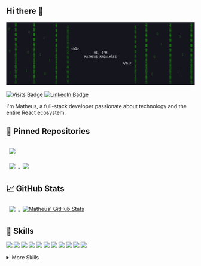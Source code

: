 ## Hi there 👋

[![Matheus' GitHub Banner](./assets/capaGithub.png)](https://matheusdev.herokuapp.com/)

[![Visits Badge](https://badges.pufler.dev/visits/Magal97/Magal97)](https://matheusdev.herokuapp.com/)
[![LinkedIn Badge](https://img.shields.io/badge/LinkedIn-Profile-informational?style=flat&logo=linkedin&logoColor=white&color=0D76A8)](https://www.linkedin.com/in/matheus-magalh%C3%A3es-araujo/)


I'm Matheus, a full-stack developer passionate about technology and the entire React ecosystem.

## 📌 Pinned Repositories

<a href="https://github.com/Magal97/gostack-template-typeorm-upload">
  <img align="center" style="margin:1rem 0.5rem" src="https://github-readme-stats.vercel.app/api/pin/?username=Magal97&repo=gostack-template-typeorm-upload&title_color=ffffff&text_color=c9cacc&icon_color=4AB197&bg_color=1A2B34" />
</a>

<br>

<a href="https://github.com/Magal97/GoBarber">
  <img align="center" style="margin:0.5rem" src="https://github-readme-stats.vercel.app/api/pin/?username=Magal97&repo=GoBarber&title_color=ffffff&text_color=c9cacc&icon_color=4AB197&bg_color=1A2B34" />
</a>

<a href="https://github.com/Magal97/gostack-desafio-react-native-delivery">
  <img align="center" style="margin:0.5rem" src="https://github-readme-stats.vercel.app/api/pin/?username=Magal97&repo=gostack-desafio-react-native-delivery&title_color=ffffff&text_color=c9cacc&icon_color=4AB197&bg_color=1A2B34" />
</a>

## 📈 GitHub Stats

<a href="https://github.com/Magal97">
  <img align="center" style="margin:0.5rem" src="https://github-readme-stats.vercel.app/api/top-langs/?username=Magal97&hide=html,css&title_color=ffffff&text_color=c9cacc&icon_color=4AB197&bg_color=1A2B34" />
</a>

<a href="https://github.com/Magal97">
  <img align="center" style="margin:0.5rem" src="https://github-readme-stats.vercel.app/api?username=Magal97&show_icons=true&line_height=27&count_private=true&title_color=ffffff&text_color=c9cacc&icon_color=4AB097&bg_color=1A2B34" alt="Matheus' GitHub Stats" />
</a>

## 💼 Skills


[](https://img.shields.io/badge/Code-React-informational?style=flat&logo=angular&logoColor=white&color=4AB197)
![](https://img.shields.io/badge/Code-JavaScript-informational?style=flat&logo=react&logoColor=white&color=4AB197)
![](https://img.shields.io/badge/Code-TypeScript-informational?style=flat&logo=react&logoColor=white&color=4AB197)
![](https://img.shields.io/badge/Code-NodeJs-informational?style=flat&logo=ionic&logoColor=white&color=4AB197)
![](https://img.shields.io/badge/Code-Redux-informational?style=flat&logo=ionic&logoColor=white&color=4AB197)
![](https://img.shields.io/badge/Code-NextJs-informational?style=flat&logo=ionic&logoColor=white&color=4AB197)
![](https://img.shields.io/badge/Code-CSharp-informational?style=flat&logo=ionic&logoColor=white&color=4AB197)
![](https://img.shields.io/badge/Code-VB.NET-informational?style=flat&logo=ionic&logoColor=white&color=4AB197)
![](https://img.shields.io/badge/Code-.NET-informational?style=flat&logo=ionic&logoColor=white&color=4AB197)
![](https://img.shields.io/badge/Code-MongoDB-informational?style=flat&logo=ionic&logoColor=white&color=4AB197)
![](https://img.shields.io/badge/Code-SQL-informational?style=flat&logo=ionic&logoColor=white&color=4AB197)
![](https://img.shields.io/badge/Code-MySQL-informational?style=flat&logo=ionic&logoColor=white&color=4AB197)



<details>
<summary>More Skills</summary>

<br>

![](https://img.shields.io/badge/Style-Tailwind-informational?style=flat&logo=Tailwind-CSS&logoColor=white&color=4AB197)
![](https://img.shields.io/badge/Style-CSS-informational?style=flat&logo=css3&logoColor=white&color=4AB197)


![](https://img.shields.io/badge/Test-Jest-informational?style=flat&logo=css3&logoColor=white&color=4AB197)

![](https://img.shields.io/badge/Tools-Docker-informational?style=flat&logo=css3&logoColor=white&color=4AB197)
![](https://img.shields.io/badge/Tools-GitHub-informational?style=flat&logo=css3&logoColor=white&color=4AB197)
![](https://img.shields.io/badge/Tools-NPM-informational?style=flat&logo=css3&logoColor=white&color=4AB197)

</details>

